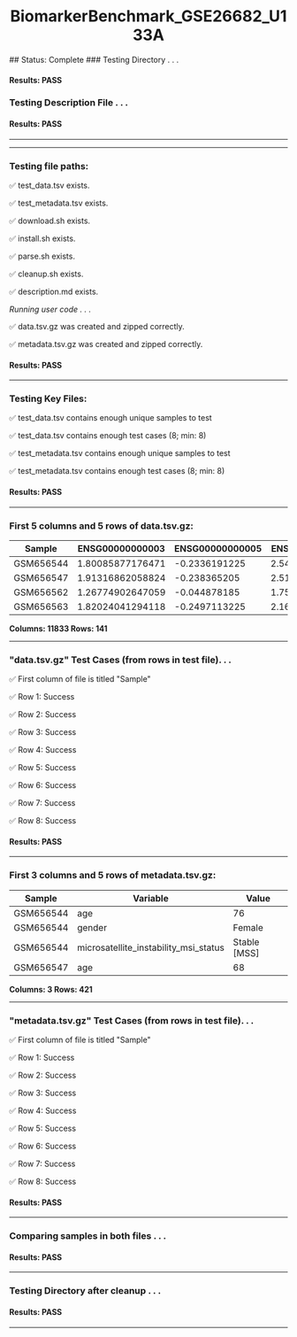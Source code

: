 <h1><center>BiomarkerBenchmark_GSE26682_U133A</center></h1>
## Status: Complete
### Testing Directory . . .

#### Results: PASS
### Testing Description File . . .

#### Results: PASS
---
---
### Testing file paths:

&#9989;	test_data.tsv exists.

&#9989;	test_metadata.tsv exists.

&#9989;	download.sh exists.

&#9989;	install.sh exists.

&#9989;	parse.sh exists.

&#9989;	cleanup.sh exists.

&#9989;	description.md exists.

*Running user code . . .*

&#9989;	data.tsv.gz was created and zipped correctly.

&#9989;	metadata.tsv.gz was created and zipped correctly.

#### Results: PASS
---
### Testing Key Files:

&#9989;	test_data.tsv contains enough unique samples to test

&#9989;	test_data.tsv contains enough test cases (8; min: 8)

&#9989;	test_metadata.tsv contains enough unique samples to test

&#9989;	test_metadata.tsv contains enough test cases (8; min: 8)

#### Results: PASS
---

### First 5 columns and 5 rows of data.tsv.gz:

|	Sample	|	ENSG00000000003	|	ENSG00000000005	|	ENSG00000000419	|	ENSG00000000457	|
|	---	|	---	|	---	|	---	|	---	|
|	GSM656544	|	1.80085877176471	|	-0.2336191225	|	2.54590516888889	|	0.305379200434783	|
|	GSM656547	|	1.91316862058824	|	-0.238365205	|	2.51419520777778	|	0.196926308695652	|
|	GSM656562	|	1.26774902647059	|	-0.044878185	|	1.75252909222222	|	0.152728137826087	|
|	GSM656563	|	1.82024041294118	|	-0.2497113225	|	2.16285579333333	|	0.141793532173913	|

**Columns: 11833 Rows: 141**

---
### "data.tsv.gz" Test Cases (from rows in test file). . .

&#9989;	First column of file is titled "Sample"

&#9989;	Row 1: Success

&#9989;	Row 2: Success

&#9989;	Row 3: Success

&#9989;	Row 4: Success

&#9989;	Row 5: Success

&#9989;	Row 6: Success

&#9989;	Row 7: Success

&#9989;	Row 8: Success

#### Results: PASS
---
### First 3 columns and 5 rows of metadata.tsv.gz:

|	Sample	|	Variable	|	Value	|
|	---	|	---	|	---	|
|	GSM656544	|	age	|	76	|
|	GSM656544	|	gender	|	Female	|
|	GSM656544	|	microsatellite_instability_msi_status	|	Stable [MSS]	|
|	GSM656547	|	age	|	68	|

**Columns: 3 Rows: 421**

---
### "metadata.tsv.gz" Test Cases (from rows in test file). . .

&#9989;	First column of file is titled "Sample"

&#9989;	Row 1: Success

&#9989;	Row 2: Success

&#9989;	Row 3: Success

&#9989;	Row 4: Success

&#9989;	Row 5: Success

&#9989;	Row 6: Success

&#9989;	Row 7: Success

&#9989;	Row 8: Success

#### Results: PASS
---
### Comparing samples in both files . . .

#### Results: PASS

---
### Testing Directory after cleanup . . .

#### Results: PASS
---
